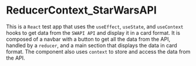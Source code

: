 # ReducerContext_StarWarsAPI
This is a `React` test app that uses the `useEffect`, `useState`, and `useContext` hooks to get data from the `SWAPI API` and display it in a card format. It is composed of a navbar with a button to get all the data from the API, handled by a `reducer`, and a main section that displays the data in card format. The component also uses `context` to store and access the data from the API.
